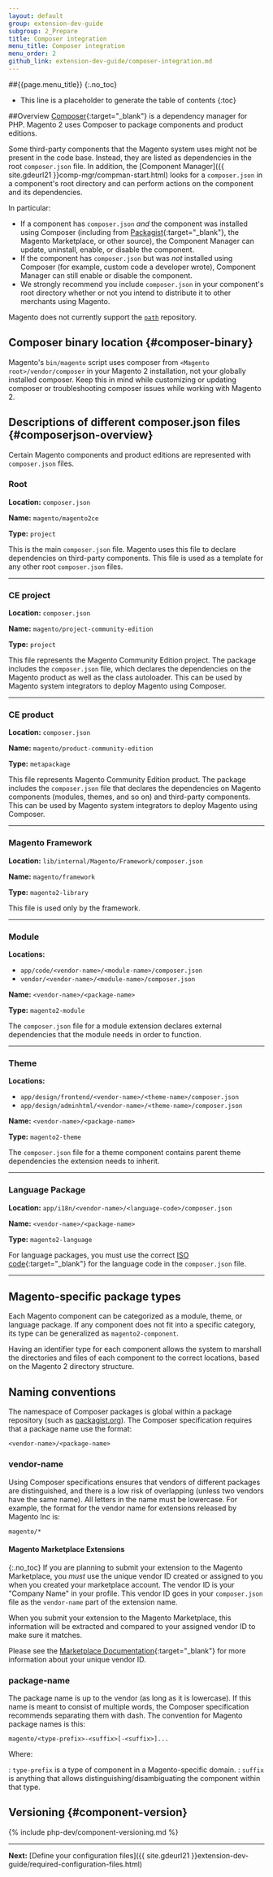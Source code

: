 ```yaml
---
layout: default
group: extension-dev-guide
subgroup: 2_Prepare
title: Composer integration
menu_title: Composer integration
menu_order: 2
github_link: extension-dev-guide/composer-integration.md
---
```


##{{page.menu_title}}
{:.no_toc}

* This line is a placeholder to generate the table of contents
{:toc}

##Overview
[Composer](https://getcomposer.org/){:target="_blank"} is a dependency manager for PHP. Magento 2 uses Composer to package components and product editions.

Some third-party components that the Magento system uses might not be present in the code base. Instead, they are listed as dependencies in the root `composer.json` file. In addition, the [Component Manager]({{ site.gdeurl21 }}comp-mgr/compman-start.html) looks for a `composer.json` in a component's root directory and can perform actions on the component and its dependencies.

In particular:

*	If a component has `composer.json` *and* the component was installed using Composer (including from [Packagist](https://packagist.org/){:target="_blank"}, the Magento Marketplace, or other source), the Component Manager can update, uninstall, enable, or disable the component.
*	If the component has `composer.json` but was *not* installed using Composer (for example, custom code a developer wrote), Component Manager can still enable or disable the component.
*	We strongly recommend you include `composer.json` in your component's root directory whether or not you intend to distribute it to other merchants using Magento.

<div class="bs-callout bs-callout-info" id="info">
  <p>Magento does not currently support the <a href="https://getcomposer.org/doc/05-repositories.md#path" target="_blank"><code>path</code></a> repository.</p>
</div>

## Composer binary location {#composer-binary}
Magento's `bin/magento` script uses composer from `<Magento root>/vendor/composer` in your Magento 2 installation, not your globally installed composer. Keep this in mind while customizing or updating composer or troubleshooting composer issues while working with Magento 2.

## Descriptions of different composer.json files {#composerjson-overview}
Certain Magento components and product editions are represented with `composer.json` files.

### Root
**Location:** `composer.json`

**Name:** `magento/magento2ce`

**Type:** `project`

This is the main `composer.json` file. Magento uses this file to declare dependencies on third-party components. This file is used as a template for any other root `composer.json` files.

----

### CE project
**Location:** `composer.json`

**Name:** `magento/project-community-edition`

**Type:** `project`

This file represents the Magento Community Edition project. The package includes the `composer.json` file, which declares the dependencies on the Magento product as well as the class autoloader. This can be used by Magento system integrators to deploy Magento using Composer.

----

### CE product
**Location:** `composer.json`

**Name:** `magento/product-community-edition`

**Type:** `metapackage`

This file represents Magento Community Edition product. The package includes the `composer.json` file that declares the dependencies on Magento components (modules, themes, and so on) and third-party components. This can be used by Magento system integrators to deploy Magento using Composer.

----

### Magento Framework
**Location:** `lib/internal/Magento/Framework/composer.json`

**Name:** `magento/framework`

**Type:** `magento2-library`

This file is used only by the framework.

----

### Module
**Locations:**

* `app/code/<vendor-name>/<module-name>/composer.json`
* `vendor/<vendor-name>/<module-name>/composer.json`

**Name:** `<vendor-name>/<package-name>`

**Type:** `magento2-module`

The `composer.json` file for a module extension declares external dependencies that the module needs in order to function.

----

### Theme
**Locations:**

* `app/design/frontend/<vendor-name>/<theme-name>/composer.json`
* `app/design/adminhtml/<vendor-name>/<theme-name>/composer.json`

**Name:** `<vendor-name>/<package-name>`

**Type:** `magento2-theme`

The `composer.json` file for a theme component contains parent theme dependencies the extension needs to inherit.

----

### Language Package
**Location:**
`app/i18n/<vendor-name>/<language-code>/composer.json`

**Name:** `<vendor-name>/<package-name>`

**Type:** `magento2-language`

For language packages, you must use the correct [ISO code](http://www.iso.org/iso/home/standards/language_codes.htm){:target="_blank"} for the language code in the `composer.json` file.

---

## Magento-specific package types
Each Magento component can be categorized as a module, theme, or language package. If any component does not fit into a specific category, its type can be generalized as `magento2-component`.

Having an identifier type for each component allows the system to marshall the directories and files of each component to the correct locations, based on the Magento 2 directory structure.

## Naming conventions
The namespace of Composer packages is global within a package repository (such as [packagist.org](http://packagist.org)). The Composer specification requires that a package name use the format:

`<vendor-name>/<package-name>`


### vendor-name
Using Composer specifications ensures that vendors of different packages are distinguished, and there is a low risk of overlapping (unless two vendors have the same name). All letters in the name must be lowercase. For example, the format for the vendor name for extensions released by Magento Inc is:

`magento/*`

#### Magento Marketplace Extensions
{:.no_toc}
If you are planning to submit your extension to the Magento Marketplace, you *must* use the unique vendor ID created or assigned to you when you created your marketplace account. The vendor ID is your "Company Name" in your profile. This vendor ID goes in your `composer.json` file as the `vendor-name` part of the extension name.

When you submit your extension to the Magento Marketplace, this information will be extracted and compared to your assigned vendor ID to make sure it matches.

Please see the [Marketplace Documentation](http://docs.magento.com/marketplace/user_guide/account/account-update.html){:target="_blank"} for more information about your unique vendor ID.

### package-name
The package name is up to the vendor (as long as it is lowercase). If this name is meant to consist of multiple words, the Composer specification recommends separating them with dash. The convention for Magento package names is this:

`magento/<type-prefix>-<suffix>[-<suffix>]...`

Where:

: `type-prefix` is a type of component in a Magento-specific domain.
: `suffix` is anything that allows distinguishing/disambiguating the component within that type.

## Versioning {#component-version}
{% include php-dev/component-versioning.md %}

---

**Next:**
[Define your configuration files]({{ site.gdeurl21 }}extension-dev-guide/required-configuration-files.html)

